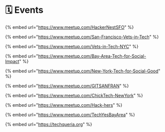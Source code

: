 # 🗓 Events

{% embed url="https://www.meetup.com/HackerNestSFO" %}

{% embed url="https://www.meetup.com/San-Francisco-Vets-in-Tech" %}

{% embed url="https://www.meetup.com/Vets-in-Tech-NYC" %}

{% embed url="https://www.meetup.com/Bay-Area-Tech-for-Social-Impact" %}

{% embed url="https://www.meetup.com/New-York-Tech-for-Social-Good" %}

{% embed url="https://www.meetup.com/GITSANFRAN" %}

{% embed url="https://www.meetup.com/ChickTech-NewYork" %}

{% embed url="https://www.meetup.com/Hack-hers" %}

{% embed url="https://www.meetup.com/TechYesBayArea" %}

{% embed url="https://techqueria.org" %}

